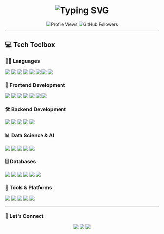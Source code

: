 <h1 align="center">
  <img src="https://readme-typing-svg.herokuapp.com?font=Fira+Code&size=30&duration=2000&pause=1000&center=true&vCenter=true&width=500&lines=Hi+There!+I'm+Ibraheem;Software+Engineer;Full-Stack+Web+Developer;Web+Scraper" alt="Typing SVG" />
</h1>

<p align="center">
  <img src="https://komarev.com/ghpvc/?username=ibraheem887&style=flat-square&color=blue" alt="Profile Views" />
  <img src="https://img.shields.io/github/followers/ibraheem887?style=social" alt="GitHub Followers" />
</p>

---

## 💻 Tech Toolbox

### 👨‍💻 Languages
<p>
  <img src="https://img.shields.io/badge/C++-00599C?style=flat&logo=c%2B%2B&logoColor=white"/>
  <img src="https://img.shields.io/badge/C%23-239120?style=flat&logo=csharp&logoColor=white"/>
  <img src="https://img.shields.io/badge/Python-3776AB?style=flat&logo=python&logoColor=white"/>
  <img src="https://img.shields.io/badge/Java-ED8B00?style=flat&logo=java&logoColor=white"/>
  <img src="https://img.shields.io/badge/JavaScript-F7DF1E?style=flat&logo=javascript&logoColor=black"/>
  <img src="https://img.shields.io/badge/PHP-777BB4?style=flat&logo=php&logoColor=white"/>
  <img src="https://img.shields.io/badge/Haskell-5D4F85?style=flat&logo=haskell&logoColor=white"/>
  <img src="https://img.shields.io/badge/R-276DC3?style=flat&logo=r&logoColor=white"/>
</p>

### 🎨 Frontend Development
<p>
  <img src="https://img.shields.io/badge/HTML5-E34F26?style=flat&logo=html5&logoColor=white"/>
  <img src="https://img.shields.io/badge/CSS3-1572B6?style=flat&logo=css3&logoColor=white"/>
  <img src="https://img.shields.io/badge/React-20232A?style=flat&logo=react&logoColor=61DAFB"/>
  <img src="https://img.shields.io/badge/Vite.js-35495E?style=flat&logo=vitedotjs&logoColor=4FC08D"/>
  <img src="https://img.shields.io/badge/Tailwind_CSS-38B2AC?style=flat&logo=tailwind-css&logoColor=white"/>
  <img src="https://img.shields.io/badge/Bootstrap-7952B3?style=flat&logo=bootstrap&logoColor=white"/>
  <img src="https://img.shields.io/badge/jQuery-0769AD?style=flat&logo=jquery&logoColor=white"/>
</p>

### 🛠️ Backend Development
<p>
  <img src="https://img.shields.io/badge/Node.js-339933?style=flat&logo=nodedotjs&logoColor=white"/>
  <img src="https://img.shields.io/badge/Express-000000?style=flat&logo=express&logoColor=white"/>
  <img src="https://img.shields.io/badge/.NET-512BD4?style=flat&logo=dotnet&logoColor=white"/>
  <img src="https://img.shields.io/badge/Laravel-FF2D20?style=flat&logo=laravel&logoColor=white"/>
  <img src="https://img.shields.io/badge/EJS-8C8C8C?style=flat&logo=ejs&logoColor=black"/>
</p>

### 📊 Data Science & AI
<p>
  <img src="https://img.shields.io/badge/NumPy-013243?style=flat&logo=numpy&logoColor=white"/>
  <img src="https://img.shields.io/badge/Pandas-150458?style=flat&logo=pandas&logoColor=white"/>
  <img src="https://img.shields.io/badge/scikit--learn-F7931E?style=flat&logo=scikit-learn&logoColor=white"/>
  <img src="https://img.shields.io/badge/PyTorch-EE4C2C?style=flat&logo=pytorch&logoColor=white"/>
  <img src="https://img.shields.io/badge/Plotly-3F4F75?style=flat&logo=plotly&logoColor=white"/>
</p>

### 🗄️ Databases
<p>
  <img src="https://img.shields.io/badge/MongoDB-4EA94B?style=flat&logo=mongodb&logoColor=white"/>
  <img src="https://img.shields.io/badge/MySQL-4479A1?style=flat&logo=mysql&logoColor=white"/>
  <img src="https://img.shields.io/badge/MariaDB-003545?style=flat&logo=mariadb&logoColor=white"/>
  <img src="https://img.shields.io/badge/SQLite-07405E?style=flat&logo=sqlite&logoColor=white"/>
  <img src="https://img.shields.io/badge/SQL_Server-CC2927?style=flat&logo=microsoftsqlserver&logoColor=white"/>
  <img src="https://img.shields.io/badge/Oracle-F80000?style=flat&logo=oracle&logoColor=white"/>
</p>

### 🧰 Tools & Platforms
<p>
  <img src="https://img.shields.io/badge/Figma-F24E1E?style=flat&logo=figma&logoColor=white"/>
  <img src="https://img.shields.io/badge/Photoshop-31A8FF?style=flat&logo=adobephotoshop&logoColor=white"/>
  <img src="https://img.shields.io/badge/Illustrator-FF9A00?style=flat&logo=adobeillustrator&logoColor=white"/>
  <img src="https://img.shields.io/badge/Canva-00C4CC?style=flat&logo=canva&logoColor=white"/>
  <img src="https://img.shields.io/badge/Postman-FF6C37?style=flat&logo=postman&logoColor=white"/>
</p>

---

### 🚀 Let's Connect
<p align="center">
  <a href="https://github.com/ibraheem887"><img src="https://img.shields.io/badge/GitHub-181717?style=flat&logo=github&logoColor=white" /></a>
  <a href="https://www.linkedin.com/in/ibraheem887/"><img src="https://img.shields.io/badge/LinkedIn-0077B5?style=flat&logo=linkedin&logoColor=white" /></a>
  <a href="mailto:ibraheem887@gmail.com"><img src="https://img.shields.io/badge/Gmail-D14836?style=flat&logo=gmail&logoColor=white" /></a>
</p>

